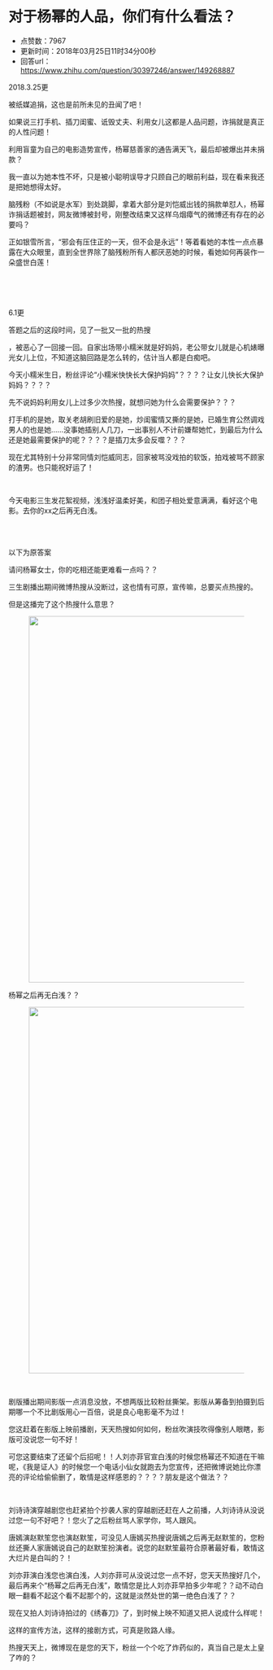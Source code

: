 # 对于杨幂的人品，你们有什么看法？
- 点赞数：7967
- 更新时间：2018年03月25日11时34分00秒
- 回答url：https://www.zhihu.com/question/30397246/answer/149268887
<body>
 <p data-pid="_T9rtf0p">2018.3.25更</p>
 <p data-pid="nXz-5lG2">被纸媒追捐，这也是前所未见的丑闻了吧！</p>
 <p data-pid="xGEvY4ZJ">如果说三打手机、插刀闺蜜、诋毁丈夫、利用女儿这都是人品问题，诈捐就是真正的人性问题！</p>
 <p data-pid="-bktPx__">利用盲童为自己的电影造势宣传，杨幂慈善家的通告满天飞，最后却被爆出并未捐款？</p>
 <p data-pid="th3el4Rn">我一直以为她本性不坏，只是被小聪明误导才只顾自己的眼前利益，现在看来我还是把她想得太好。</p>
 <p data-pid="Ra1sRFJn">脑残粉（不如说是水军）到处跳脚，拿着大部分是刘恺威出钱的捐款单怼人，杨幂诈捐话题被封，网友微博被封号，刚整改结束又这样乌烟瘴气的微博还有存在的必要吗？</p>
 <p data-pid="Jxr8DdhE">正如银雪所言，“邪会有压住正的一天，但不会是永远”！等着看她的本性一点点暴露在大众眼里，直到全世界除了脑残粉所有人都厌恶她的时候，看她如何再装作一朵盛世白莲！</p>
 <br>
 <br>
 <br>
 <p data-pid="DVGcz4Nv">6.1更</p>
 <p data-pid="XgNMt8XJ">答题之后的这段时间，见了一批又一批的热搜</p>
 <p data-pid="QSjfkst6">，被恶心了一回接一回。自家出场带小糯米就是好妈妈，老公带女儿就是心机婊曝光女儿上位，不知道这脑回路是怎么转的，估计当人都是白痴吧。</p>
 <p data-pid="PjUe6_jm">今天小糯米生日，粉丝评论“小糯米快快长大保护妈妈”？？？？让女儿快长大保护妈妈？？？？</p>
 <p data-pid="9nDBbaeR">先不说妈妈利用女儿上过多少次热搜，就想问她为什么会需要保护？？？</p>
 <p data-pid="tiXW1AU1">打手机的是她，取关老胡刷旧爱的是她，炒闺蜜情又撕的是她，已婚生育公然调戏男人的也是她……没事她插别人几刀，一出事别人不计前嫌帮她忙，到最后为什么还是她最需要保护的呢？？？？是插刀太多会反噬？？？</p>
 <p data-pid="A2LEAcEv">现在尤其特别十分非常同情刘恺威同志，回家被骂没戏拍的软饭，拍戏被骂不顾家的渣男。也只能祝好运了！</p>
 <br>
 <p data-pid="UMCsyxOq">今天电影三生发花絮视频，浅浅好温柔好美，和团子相处爱意满满，看好这个电影。去你的xx之后再无白浅。</p>
 <br>
 <br>
 <p data-pid="ZJv7N8eH">以下为原答案</p>
 <p data-pid="cl02L48r">请问杨幂女士，你的吃相还能更难看一点吗？？</p>
 <p data-pid="UZxAbm5J">三生剧播出期间微博热搜从没断过，这也情有可原，宣传嘛，总要买点热搜的。</p>
 <p data-pid="y3lqTITB">但是这播完了这个热搜什么意思？</p>
 <figure>
  <img src="https://pic1.zhimg.com/50/v2-0f3730b58d344d81a20ea9671c0fc744_720w.jpg?source=1940ef5c" data-rawwidth="720" data-rawheight="1280" data-original-token="v2-0f3730b58d344d81a20ea9671c0fc744" class="origin_image zh-lightbox-thumb" width="720" data-original="https://pic1.zhimg.com/v2-0f3730b58d344d81a20ea9671c0fc744_r.jpg?source=1940ef5c">
 </figure>
 <p data-pid="M0clHI7S">杨幂之后再无白浅？？</p>
 <figure>
  <img src="https://picx.zhimg.com/50/v2-35a9847981a03ef384925ff5618048bd_720w.jpg?source=1940ef5c" data-rawwidth="720" data-rawheight="1280" data-original-token="v2-35a9847981a03ef384925ff5618048bd" class="origin_image zh-lightbox-thumb" width="720" data-original="https://picx.zhimg.com/v2-35a9847981a03ef384925ff5618048bd_r.jpg?source=1940ef5c">
 </figure>
 <br>
 <p data-pid="Z-maiNIc">剧版播出期间影版一点消息没放，不想两版比较粉丝撕架。影版从筹备到拍摄到后期哪一个不比剧版用心一百倍，说是良心电影毫不为过！</p>
 <p data-pid="H6LRpvfJ">您这赶着在影版上映前播剧，天天热搜如何如何，粉丝吹演技吹得像别人眼瞎，影版可没说您一句不好！</p>
 <p data-pid="VOlsVVoY">可您这要结束了还留个后招呢！！人刘亦菲官宣白浅的时候您杨幂还不知道在干嘛呢，《我是证人》的时候您一个电话小仙女就跑去为您宣传，还把微博说她比你漂亮的评论给偷偷删了，敢情是这样感恩的？？？？朋友是这个做法？？</p>
 <br>
 <p data-pid="Px3u-prM">刘诗诗演穿越剧您也赶紧拍个抄袭人家的穿越剧还赶在人之前播，人刘诗诗从没说过您一句不好吧？！您火了之后粉丝骂人家学你，骂人跟风。</p>
 <p data-pid="OyDTCydP">唐嫣演赵默笙您也演赵默笙，可没见人唐嫣买热搜说唐嫣之后再无赵默笙的，您粉丝还撕人家唐嫣说自己的赵默笙扮演者。说您的赵默笙最符合原著最好看，敢情这大烂片是白叫的？！</p>
 <p data-pid="V_U_HgIA">刘亦菲演白浅您也演白浅，人刘亦菲可从没说过您一点不好，您天天热搜好几个，最后再来个“杨幂之后再无白浅”，敢情您是比人刘亦菲早拍多少年呢？？动不动白眼一翻看不起这个看不起那个的，这就是淡然处世的第一绝色白浅了？？</p>
 <p data-pid="MeJjoxmk">现在又拍人刘诗诗拍过的《绣春刀》了，到时候上映不知道又把人说成什么样呢！</p>
 <p data-pid="nBQYCU2U">这样的宣传方法，这样的接剧方式，可真是败路人缘。</p>
 <p data-pid="SbWrjQnl">热搜天天上，微博现在是您的天下，粉丝一个个吃了炸药似的，真当自己是太上皇了咋的？</p>
</body>